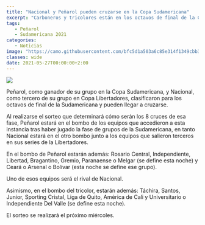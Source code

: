 ```yaml
---
title: "Nacional y Peñarol pueden cruzarse en la Copa Sudamericana"
excerpt: "Carboneros y tricolores están en los octavos de final de la Copa Sudamericana y en el sorteo estarán en distintos bombos, por lo tanto existe la posibilidad de que tengan que enfrentarse entre sí en dos clásicos eliminatorios."
tags:
   - Peñarol
   - Sudamericana 2021
categories:
   - Noticias
image: "https://camo.githubusercontent.com/bfc5d1a503a6c85e314f1349cbb37d12e6ac68bbeff23e8fd601d42d36381172/68747470733a2f2f7777772e72657075626c6963612e636f6d2e75792f77702d636f6e74656e742f75706c6f6164732f323032302f31322f636c617369636f2d332e6a7067"
classes: wide
date: 2021-05-27T00:00:00+2:00
---
```



<img src="https://camo.githubusercontent.com/bfc5d1a503a6c85e314f1349cbb37d12e6ac68bbeff23e8fd601d42d36381172/68747470733a2f2f7777772e72657075626c6963612e636f6d2e75792f77702d636f6e74656e742f75706c6f6164732f323032302f31322f636c617369636f2d332e6a7067">


Peñarol, como ganador de su grupo en la Copa Sudamericana, y Nacional, como tercero de su grupo en Copa Libertadores, clasificaron para los octavos de final de la Sudamericana y pueden llegar a cruzarse.


Al realizarse el sorteo que determinará cómo serán los 8 cruces de esa fase, Peñarol estará en el bombo de los equipos que accedieron a esta instancia tras haber jugado la fase de grupos de la Sudamericana, en tanto Nacional estará en el otro bombo junto a los equipos que salieron terceros en sus series de la Libertadores.


En el bombo de Peñarol estarán además: Rosario Central, Independiente, Libertad, Bragantino, Gremio, Paranaense o Melgar (se define esta noche) y Ceará o Arsenal o Bolívar (esta noche se define ese grupo).


Uno de esos equipos será el rival de Nacional.


Asimismo, en el bombo del tricolor, estarán además: Táchira, Santos, Junior, Sporting Cristal, Liga de Quito, América de Cali y Universitario o Independiente Del Valle (se define esta noche).


El sorteo se realizará el próximo miércoles.


